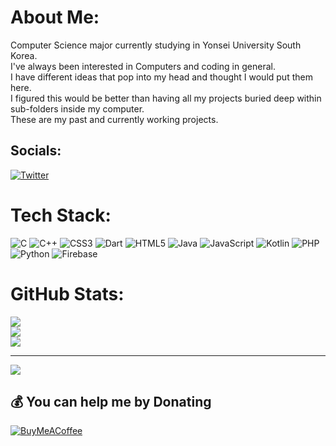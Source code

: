 # About Me:
Computer Science major currently studying in Yonsei University South Korea. <br>I've always been interested in Computers and coding in general. <br>I have different ideas that pop into my head and thought I would put them here. <br>I figured this would be better than having all my projects buried deep within sub-folders inside my computer. <br>These are my past and currently working projects. 


## Socials:
[![Twitter](https://img.shields.io/badge/Twitter-%231DA1F2.svg?logo=Twitter&logoColor=white)](https://twitter.com/@joetriescoding) 

# Tech Stack:
![C](https://img.shields.io/badge/c-%2300599C.svg?style=flat-square&logo=c&logoColor=white) ![C++](https://img.shields.io/badge/c++-%2300599C.svg?style=flat-square&logo=c%2B%2B&logoColor=white) ![CSS3](https://img.shields.io/badge/css3-%231572B6.svg?style=flat-square&logo=css3&logoColor=white) ![Dart](https://img.shields.io/badge/dart-%230175C2.svg?style=flat-square&logo=dart&logoColor=white) ![HTML5](https://img.shields.io/badge/html5-%23E34F26.svg?style=flat-square&logo=html5&logoColor=white) ![Java](https://img.shields.io/badge/java-%23ED8B00.svg?style=flat-square&logo=java&logoColor=white) ![JavaScript](https://img.shields.io/badge/javascript-%23323330.svg?style=flat-square&logo=javascript&logoColor=%23F7DF1E) ![Kotlin](https://img.shields.io/badge/kotlin-%230095D5.svg?style=flat-square&logo=kotlin&logoColor=white) ![PHP](https://img.shields.io/badge/php-%23777BB4.svg?style=flat-square&logo=php&logoColor=white) ![Python](https://img.shields.io/badge/python-3670A0?style=flat-square&logo=python&logoColor=ffdd54) ![Firebase](https://img.shields.io/badge/firebase-%23039BE5.svg?style=flat-square&logo=firebase)
# GitHub Stats:
![](https://github-readme-stats.vercel.app/api?username=joedevportfolio&theme=calm&hide_border=false&include_all_commits=true&count_private=true)<br/>
![](https://github-readme-streak-stats.herokuapp.com/?user=joedevportfolio&theme=calm&hide_border=false)<br/>
![](https://github-readme-stats.vercel.app/api/top-langs/?username=joedevportfolio&theme=calm&hide_border=false&include_all_commits=true&count_private=true&layout=compact)

---
[![](https://visitcount.itsvg.in/api?id=joedevportfolio&icon=3&color=0)](https://visitcount.itsvg.in)

  ## 💰 You can help me by Donating
  [![BuyMeACoffee](https://img.shields.io/badge/Buy%20Me%20a%20Coffee-ffdd00?style=for-the-badge&logo=buy-me-a-coffee&logoColor=black)](https://buymeacoffee.com/joecodes) 
